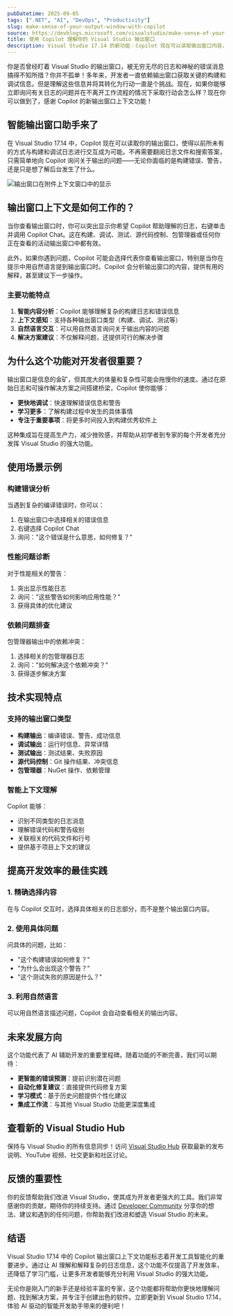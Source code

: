 ```yaml
---
pubDatetime: 2025-09-05
tags: [".NET", "AI", "DevOps", "Productivity"]
slug: make-sense-of-your-output-window-with-copilot
source: https://devblogs.microsoft.com/visualstudio/make-sense-of-your-output-window-with-copilot
title: 使用 Copilot 理解你的 Visual Studio 输出窗口
description: Visual Studio 17.14 的新功能：Copilot 现在可以读取输出窗口内容，帮助开发者快速理解构建和调试日志，提供智能解释和解决方案建议。
---
```


你是否曾经盯着 Visual Studio 的输出窗口，被无穷无尽的日志和神秘的错误消息搞得不知所措？你并不孤单！多年来，开发者一直依赖输出窗口获取关键的构建和调试信息。但是理解这些信息并将其转化为行动一直是个挑战。现在，如果你能够立即询问有关日志的问题并在不离开工作流程的情况下采取行动会怎么样？现在你可以做到了，感谢 Copilot 的新输出窗口上下文功能！

## 智能输出窗口助手来了

在 Visual Studio 17.14 中，Copilot 现在可以读取你的输出窗口，使得以前所未有的方式与构建和调试日志进行交互成为可能。不再需要翻阅日志文件和搜索答案，只需简单地向 Copilot 询问关于输出的问题——无论你面临的是构建错误、警告，还是只是想了解后台发生了什么。

![输出窗口在附件上下文窗口中的显示](https://devblogs.microsoft.com/visualstudio/wp-content/uploads/sites/4/2025/09/image001.png)

## 输出窗口上下文是如何工作的？

当你查看输出窗口时，你可以突出显示你希望 Copilot 帮助理解的日志，右键单击并调用 Copilot Chat。这在构建、调试、测试、源代码控制、包管理器或任何你正在查看的活动输出窗口中都有效。

此外，如果你遇到问题，Copilot 可能会选择代表你查看输出窗口，特别是当你在提示中用自然语言提到输出窗口时。Copilot 会分析输出窗口的内容，提供有用的解释，甚至建议下一步操作。

### 主要功能特点

1. **智能内容分析**：Copilot 能够理解复杂的构建日志和错误信息
2. **上下文感知**：支持各种输出窗口类型（构建、调试、测试等）
3. **自然语言交互**：可以用自然语言询问关于输出内容的问题
4. **解决方案建议**：不仅解释问题，还提供可行的解决步骤

## 为什么这个功能对开发者很重要？

输出窗口是信息的金矿，但其庞大的体量和复杂性可能会拖慢你的速度。通过在原始日志和可操作解决方案之间搭建桥梁，Copilot 使你能够：

- **更快地调试**：快速理解错误信息和警告
- **学习更多**：了解构建过程中发生的具体事情
- **专注于重要事项**：将更多时间投入到构建优秀软件上

这种集成旨在提高生产力，减少挫败感，并帮助从初学者到专家的每个开发者充分发挥 Visual Studio 的强大功能。

## 使用场景示例

### 构建错误分析

当遇到复杂的编译错误时，你可以：

1. 在输出窗口中选择相关的错误信息
2. 右键选择 Copilot Chat
3. 询问："这个错误是什么意思，如何修复？"

### 性能问题诊断

对于性能相关的警告：

1. 突出显示性能日志
2. 询问："这些警告如何影响应用性能？"
3. 获得具体的优化建议

### 依赖问题排查

包管理器输出中的依赖冲突：

1. 选择相关的包管理器日志
2. 询问："如何解决这个依赖冲突？"
3. 获得逐步解决方案

## 技术实现特点

### 支持的输出窗口类型

- **构建输出**：编译错误、警告、成功信息
- **调试输出**：运行时信息、异常详情
- **测试输出**：测试结果、失败原因
- **源代码控制**：Git 操作结果、冲突信息
- **包管理器**：NuGet 操作、依赖管理

### 智能上下文理解

Copilot 能够：

- 识别不同类型的日志消息
- 理解错误代码和警告级别
- 关联相关的代码文件和行号
- 提供基于项目上下文的建议

## 提高开发效率的最佳实践

### 1. 精确选择内容

在与 Copilot 交互时，选择具体相关的日志部分，而不是整个输出窗口内容。

### 2. 使用具体问题

问具体的问题，比如：

- "这个构建错误如何修复？"
- "为什么会出现这个警告？"
- "这个测试失败的原因是什么？"

### 3. 利用自然语言

可以用自然语言描述问题，Copilot 会自动查看相关的输出内容。

## 未来发展方向

这个功能代表了 AI 辅助开发的重要里程碑。随着功能的不断完善，我们可以期待：

- **更智能的错误预测**：提前识别潜在问题
- **自动化修复建议**：直接提供代码修复方案
- **学习模式**：基于历史问题提供个性化建议
- **集成工作流**：与其他 Visual Studio 功能更深度集成

## 查看新的 Visual Studio Hub

保持与 Visual Studio 的所有信息同步！访问 [Visual Studio Hub](https://visualstudio.microsoft.com/hub/) 获取最新的发布说明、YouTube 视频、社交更新和社区讨论。

## 反馈的重要性

你的反馈帮助我们改进 Visual Studio，使其成为开发者更强大的工具。我们非常感谢你的贡献，期待你的持续支持。通过 [Developer Community](https://developercommunity.visualstudio.com/VisualStudio) 分享你的想法、建议和遇到的任何问题，你帮助我们改进和塑造 Visual Studio 的未来。

## 结语

Visual Studio 17.14 中的 Copilot 输出窗口上下文功能标志着开发工具智能化的重要进步。通过让 AI 理解和解释复杂的日志信息，这个功能不仅提高了开发效率，还降低了学习门槛，让更多开发者能够充分利用 Visual Studio 的强大功能。

无论你是刚入门的新手还是经验丰富的专家，这个功能都将帮助你更快地理解问题、找到解决方案，并专注于创建出色的软件。立即更新到 Visual Studio 17.14，体验 AI 驱动的智能开发助手带来的便利吧！

